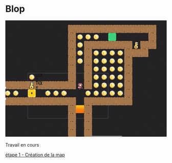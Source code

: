 # Blop

![Texte alternatif](https://github.com/g404-code-gaming/Blop/blob/main/Image/Jeu_image_globale.JPG)

Travail en cours

[étape 1 - Création de la map](https://github.com/g404-code-gaming/Blop/blob/main/1%20-%20Cr%C3%A9ation%20de%20la%20map)
